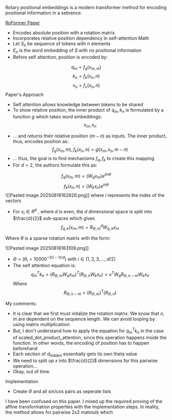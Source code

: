 Rotary positional embeddings is a modern transformer method for encoding positional information in a setnence.

[RoFormer Paper](https://arxiv.org/pdf/2104.09864)

* Encodes absolute position with a rotation matrix
* Incorporates relative position dependency in self-attention
Math
* Let $S_{n}$ be sequence of tokens with $n$ elements
* $E_{n}$ is the word embedding of $S$ with no positional information
* Before self attention, position is encoded by:

$$
q_{m}=f_{q}(x_{m,m})
$$
$$
k_{n}=f_{k}(x_{n},n)
$$
$$
v_{n}=f_{v}(x_{n},n)
$$
Paper's Approach
* Self attention allows knowledge between tokens to be shared
* To show relative position, the inner product of $q_{m},k_{n}$ is formulated by a function $g$ which takes word embeddings: 
$$
x_{m},x_{n}
$$
- ... and returns their relative position $(m-n)$ as inputs. The inner product, thus, encodes position as:
$$
f_{q}(x_{m},m),f_{k}(x_{n},n)=g(x_{m},x_{n},m-n)
$$
- ... thus, the goal is to find mechanisms $f_{q},f_{k}$ to create this mapping
- For $d=2$, the authors formulate this as:

$$
f_{q}(x_{m},m)=(W_{q}x_{m})e^{im\theta}
$$
$$
f_{k}(x_{n},n)=(W_{k}x_{n})e^{in\theta}
$$
![[Pasted image 20250816162826.png]]
where $i$ represents the index of the vectors

- For $x_{i}\in R^d$ , where $d$ is even, the $d$ dimensional space is split into $\frac{d}{2}$ sub-spaces which gives
$$
f_{q,k}(x_{m},m)=R^d_{\Theta,m}W_{q,k}x_{m}
$$

Where $R$ is a sparse rotation matrix with the form:

![[Pasted image 20250816163109.png]]

- $\Theta=(\theta_{i}=10000^{-2(i-1)/d})$ with $i\in[1,2,3,\dots,d/2]$
- The self attention equation is:
$$
q^T_{m}k_{n}=(R_{\Theta,m}W_{q}x_{m})^T(R_{\Theta,n}W_{k}x_{n}) =x^TW_{q}R_{\Theta,n-m}W_{k}x_{n}
$$
Where
$$
R_{\Theta,n-m}=(R_{\Theta,m})^T(R_{\Theta,n})
$$

My comments:
- It is clear that we first must initalize the rotation matrix. We know that $n,m$ are dependent on the sequence length. We can avoid looping by using matrix multiplicatiion
- But, I don't understand how to apply the equation for $q_{m}^Tk_{n}$ in the case of scaled_dot_product_attention, since this operation happens inside the function. In other words, the encoding of position has to happen beforehand
- Each section of $d_{hidden}$ essentially gets its own theta value
- We need to split up $x$ into $\frac{d}{2}$ dimensions for this pairwise operation...
- Okay, out of time.

Implementation
- Create $\Theta$ and all sin/cos pairs as seperate lists


I have been confused on this paper. I mixed up the required proving of the affine transformation properties with the implementation steps. In reality, the method allows for pairwise 2x2 matmuls which 